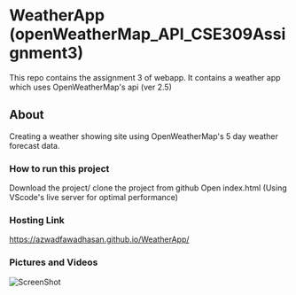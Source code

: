 # WeatherApp (openWeatherMap_API_CSE309Assignment3) 
This repo contains the assignment 3 of webapp. It contains a weather app which uses OpenWeatherMap's api (ver 2.5)

## About
Creating  a weather showing site using OpenWeatherMap's 5 day weather forecast data. 

### How to run this project
Download the project/ clone the project from github
Open index.html (Using VScode's live server for optimal performance)

### Hosting Link
https://azwadfawadhasan.github.io/WeatherApp/

### Pictures and Videos

![ScreenShot](https://user-images.githubusercontent.com/106096161/206868128-042e1a50-0856-4b89-80c7-9278b4ef2cd2.jpg)
